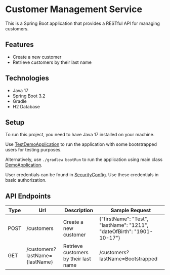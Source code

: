 # Customer Management Service

This is a Spring Boot application that provides a RESTful API for managing customers.

## Features

- Create a new customer
- Retrieve customers by their last name

## Technologies

- Java 17
- Spring Boot 3.2
- Gradle
- H2 Database

## Setup

To run this project, you need to have Java 17 installed on your machine.

Use [TestDemoApplication](src/test/java/com/customer/demo/TestDemoApplication.java) to run the application with some bootstrapped users for testing purposes.

Alternatively, use ````./gradlew bootRun```` to run the application using main class [DemoApplication](src/main/java/com/customer/demo/DemoApplication.java).

User credentials can be found in [SecurityConfig](src/main/java/com/customer/demo/config/SecurityConfig.java). Use these credentials in basic authorization.

## API Endpoints

| Type | Url                            | Description                           | Sample Request                                                         |
|------|--------------------------------|---------------------------------------|------------------------------------------------------------------------|
| POST | /customers                     | Create a new customer                 | {"firstName": "Test", "lastName": "1211", "dateOfBirth": "1901-10-17"} |
| GET  | /customers?lastName={lastName} | Retrieve customers by their last name | /customers?lastName=Bootstrapped                                       |